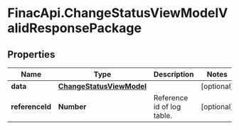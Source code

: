 # FinacApi.ChangeStatusViewModelValidResponsePackage

## Properties
Name | Type | Description | Notes
------------ | ------------- | ------------- | -------------
**data** | [**ChangeStatusViewModel**](ChangeStatusViewModel.md) |  | [optional] 
**referenceId** | **Number** | Reference id of log table. | [optional] 
